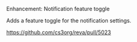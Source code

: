 Enhancement: Notification feature toggle

Adds a feature toggle for the notification settings.

https://github.com/cs3org/reva/pull/5023
